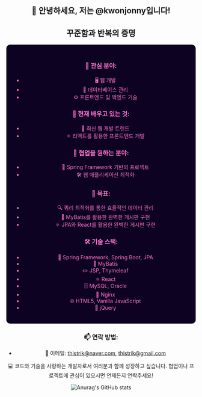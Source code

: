 <div align="center">
    

## 👋 안녕하세요, 저는 @kwonjonny입니다!
## 꾸준함과 반복의 증명 

<div style="background-color: #0D0221; color: #FF71CE; padding: 20px; border-radius: 10px;">

### 👀 관심 분야:
- 🖥️ 웹 개발
- 💽 데이터베이스 관리
- ⚙️ 프론트엔드 및 백엔드 기술

### 🌱 현재 배우고 있는 것:
- 🚀 최신 웹 개발 트렌드
- ⚛️ 리액트를 활용한 프론트엔드 개발

### 💞️ 협업을 원하는 분야:
- 🌿 Spring Framework 기반의 프로젝트
- 🛠️ 웹 애플리케이션 최적화
  
### 🎯 목표:
- 🔍 쿼리 최적화를 통한 효율적인 데이터 관리
- 📝 MyBatis를 활용한 완벽한 게시판 구현
- ⚛️ JPA와 React를 활용한 완벽한 게시판 구현

### 🛠 기술 스택:
- 🌿 Spring Framework, Spring Boot, JPA
- 📂 MyBatis
- ✏️ JSP, Thymeleaf
- ⚛️ React
- 🗄️ MySQL, Oracle
- 🚀 Nginx
- 🌐 HTML5, Vanilla JavaScript
- 💾 jQuery

</div>

### 📫 연락 방법:
- 📧 이메일: thistrik@naver.com, thistrik@gmail.com

💻 코드와 기술을 사랑하는 개발자로서 여러분과 함께 성장하고 싶습니다. 협업이나 프로젝트에 관심이 있으시면 언제든지 연락주세요!

![Anurag's GitHub stats](https://github-readme-stats.vercel.app/api?username=kwonjonny&theme=synthwave)

</div>

<!---
kwonjonny/kwonjonny is a ✨ special ✨ repository because its `README.md` (this file) appears on your GitHub profile.
You can click the Preview link to take a look at your changes.
--->
